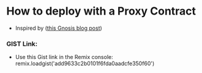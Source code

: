 # How to deploy with a Proxy Contract

* Inspired by ([this Gnosis blog post](https://blog.gnosis.pm/solidity-delegateproxy-contracts-e09957d0f201))


### GIST Link:
* Use this Gist link in the Remix console:
remix.loadgist('add9633c2b0101f6fda0aadcfe350f60')
